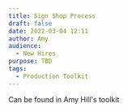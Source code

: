```yaml
---
title: Sign Shop Process
draft: false
date: 2022-03-04 12:11
author: Amy
audience:
  - New Hires
purpose: TBD
tags:
  - Production Toolkit
---
```



Can be found in Amy Hill's toolkit